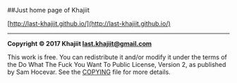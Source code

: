 ##Just home page of Khajiit

[http://last-khajiit.github.io/](http://last-khajiit.github.io/)



---

**Copyright © 2017 Khajiit <last.khajiit@gmail.com>**

This work is free. You can redistribute it and/or modify it under the
terms of the Do What The Fuck You Want To Public License, Version 2,
as published by Sam Hocevar. See the [COPYING](https://github.com/last-khajiit/last-khajiit.github.io/blob/master/copying.txt) file for more details.
